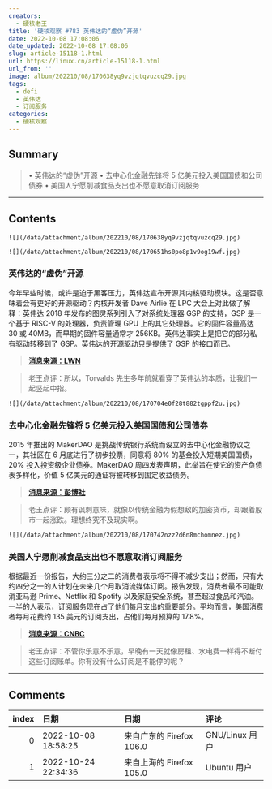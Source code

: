 ```yaml
---
creators:
  - 硬核老王
title: '硬核观察 #783 英伟达的“虚伪”开源'
date: 2022-10-08 17:08:06
date_updated: 2022-10-08 17:08:06
slug: article-15118-1.html
url: https://linux.cn/article-15118-1.html
url_from: ''
image: album/202210/08/170638yq9vzjqtqvuzcq29.jpg
tags:
  - defi
  - 英伟达
  - 订阅服务
categories:
  - 硬核观察
---
```


## Summary

> • 英伟达的“虚伪”开源 • 去中心化金融先锋将 5 亿美元投入美国国债和公司债券 • 美国人宁愿削减食品支出也不愿意取消订阅服务

***

<!-- more -->

## Contents

`![](/data/attachment/album/202210/08/170638yq9vzjqtqvuzcq29.jpg)`

`![](/data/attachment/album/202210/08/170651hs0po8p1v9og19wf.jpg)`

### 英伟达的“虚伪”开源

今年早些时候，或许是迫于黑客压力，英伟达宣布开源其内核驱动模块。这是否意味着会有更好的开源驱动？内核开发者 Dave Airlie 在 LPC 大会上对此做了解释：英伟达 2018 年发布的图灵系列引入了对系统处理器 GSP 的支持，GSP 是一个基于 RISC-V 的处理器，负责管理 GPU 上的其它处理器。它的固件容量高达 30 或 40MB，而早期的固件容量通常才 256KB。英伟达事实上是把它的部分私有驱动转移到了 GSP。英伟达的开源驱动只是提供了 GSP 的接口而已。

> 
> **[消息来源：LWN](https://lwn.net/SubscriberLink/910343/e360e44a7a63b1b7/)**
> 
> 
> 

> 
> 老王点评：所以，Torvalds 先生多年前就看穿了英伟达的本质，让我们一起竖起中指。
> 
> 
> 

`![](/data/attachment/album/202210/08/170704e0f28t882tgppf2u.jpg)`

### 去中心化金融先锋将 5 亿美元投入美国国债和公司债券

2015 年推出的 MakerDAO 是挑战传统银行系统而设立的去中心化金融协议之一，其社区在 6 月底进行了初步投票，同意将 80% 的基金投入短期美国国债，20% 投入投资级企业债券。MakerDAO 周四发表声明，此举旨在使它的资产负债表多样化，价值 5 亿美元的通证将被转移到固定收益债务。

> 
> **[消息来源：彭博社](https://www.bloomberg.com/news/articles/2022-10-06/defi-protocol-makerdao-puts-500-million-in-treasuries-corporates)**
> 
> 
> 

> 
> 老王点评：颇有讽刺意味，就像以传统金融为假想敌的加密货币，却跟着股市一起涨跌。理想终究不及现实啊。
> 
> 
> 

`![](/data/attachment/album/202210/08/170742nzz2d6n8mchomnez.jpg)`

### 美国人宁愿削减食品支出也不愿意取消订阅服务

根据最近一份报告，大约三分之二的消费者表示将不得不减少支出；然而，只有大约四分之一的人计划在未来几个月取消流媒体订阅。报告发现，消费者最不可能取消亚马逊 Prime、Netflix 和 Spotify 以及家庭安全系统，甚至超过食品和汽油。一半的人表示，订阅服务现在占了他们每月支出的重要部分。平均而言，美国消费者每月花费约 135 美元的订阅支出，占他们每月预算的 17.8%。

> 
> **[消息来源：CNBC](https://www.cnbc.com/2022/10/06/consumers-prioritize-netflix-amazon-prime-over-groceries-and-gas.html)**
> 
> 
> 

> 
> 老王点评：不管你乐意不乐意，早晚有一天就像房租、水电费一样得不断付这些订阅账单。你有没有什么订阅是不能停的呢？
> 
> 
>

***

## Comments

|   index | 日期                | 日期                                    | 评论                                                                                     |
|--------:|:--------------------|:----------------------------------------|:-----------------------------------------------------------------------------------------|
|       0 | 2022-10-08 18:58:25 | 来自广东的 Firefox 106.0|GNU/Linux 用户 | 曾经以为有东西是必须订阅的，后来因各种原因停了之后发现生活和工作质量都没有下降，然后没了 |
|       1 | 2022-10-24 22:34:36 | 来自上海的 Firefox 105.0|Ubuntu 用户    | 什么是订阅？                                                                             |
